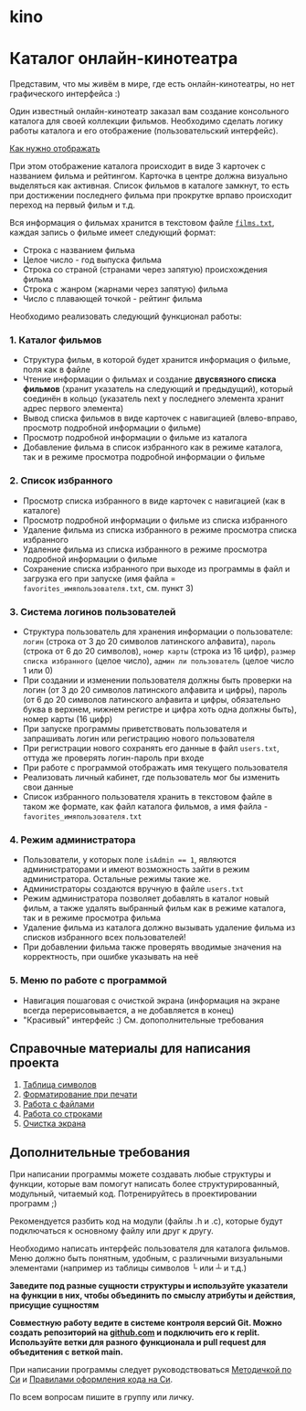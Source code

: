 # kino


# Каталог онлайн-кинотеатра

Представим, что мы живём в мире, где есть онлайн-кинотеатры, но нет графического интерфейса :)

Один известный онлайн-кинотеатр заказал вам создание консольного каталога для своей коллекции фильмов. Необходимо сделать логику работы каталога и его отображение (пользовательский интерфейс).

[Как нужно отображать](https://www.jqueryscript.net/demo/Smooth-Card-Carousel-jQuery-CSS3/)

При этом отображение каталога происходит в виде 3 карточек с названием фильма и рейтингом. Карточка в центре должна визуально выделяться как активная. Список фильмов в каталоге замкнут, то есть при достижении последнего фильма при прокрутке врпаво происходит переход на первый фильм и т.д.

Вся информация о фильмах хранится в текстовом файле [`films.txt`](https://github.com/pikvic/fefu2022/blob/main/films.txt), каждая запись о фильме имеет следующий формат:
- Строка с названием фильма
- Целое число - год выпуска фильма
- Строка со страной (странами через запятую) происхождения фильма
- Строка с жанром (жарнами через запятую) фильма
- Число с плавающей точкой - рейтинг фильма

Необходимо реализовать следующий функционал работы:

### 1. Каталог фильмов
- Структура фильм, в которой будет хранится информация о фильме, поля как в файле
- Чтение информации о фильмах и создание **двусвязного списка фильмов** (хранит указатель на следующий и предыдущий), который соединён в кольцо (указатель next у последнего элемента хранит адрес первого элемента)
- Вывод списка фильмов в виде карточек с навигацией (влево-вправо, просмотр подробной информации о фильме)
- Просмотр подробной информации о фильме из каталога
- Добавление фильма в список избранного как в режиме каталога, так и в режиме просмотра подробной информации о фильме

### 2. Список избранного
- Просмотр списка избранного в виде карточек с навигацией (как в каталоге)
- Просмотр подробной информации о фильме из списка избранного
- Удаление фильма из списка избранного в режиме просмотра списка избранного
- Удаление фильма из списка избранного в режиме просмотра подробной информации о фильме
- Сохранение списка избранного при выходе из программы в файл и загрузка его при запуске (имя файла = `favorites_имяпользователя.txt`, см. пункт 3)

### 3. Система логинов пользователей
- Структура пользователь для хранения информации о пользователе: `логин` (строка от 3 до 20 символов латинского алфавита), `пароль` (строка от 6 до 20 символов), `номер карты` (строка из 16 цифр), `размер списка избранного` (целое число), `админ ли пользователь` (целое число 1 или 0)
- При создании и изменении пользователя должны быть проверки на логин (от 3 до 20 символов латинского алфавита и цифры), пароль (от 6 до 20 символов латинского алфавита и цифры, обязательно буква в верхнем, нижнем регистре и цифра хоть одна должны быть), номер карты (16 цифр)
- При запуске программы приветствовать пользователя и запрашивать логин или регистрацию нового пользователя
- При регистрации нового сохранять его данные в файл `users.txt`, оттуда же проверять логин-пароль при входе
- При работе с программой отображать имя текущего пользователя
- Реализовать личный кабинет, где пользователь мог бы изменить свои данные
- Список избранного пользователя хранить в текстовом файле в таком же формате, как файл каталога фильмов, а имя файла - `favorites_имяпользователя.txt`

### 4. Режим администратора
- Пользователи, у которых поле `isAdmin == 1`, являются администраторами и имеют возможность зайти в режим администратора. Остальные режимы такие же.
- Администраторы создаются вручную в файле `users.txt`
- Режим администратора позволяет добавлять в каталог новый фильм, а также удалять выбранный фильм как в режиме каталога, так и в режиме просмотра фильма
- Удаление фильма из каталога должно вызывать удаление фильма из списков избранного всех пользователей!
- При добавлении фильма также проверять вводимые значения на корректность, при ошибке указывать на неё

### 5. Меню по работе с программой
- Навигация пошаговая с очисткой экрана (информация на экране всегда перерисовывается, а не добавляется в конец)
- "Красивый" интерфейс :) См. допополнительные требования


## Справочные материалы для написания проекта

1. [Таблица символов](https://theasciicode.com.ar/)
2. [Форматирование при печати](http://youngcoder.ru/lessons/3/formatnyi_vyvod_printf.php)
3. [Работа с файлами](https://younglinux.info/c/fopen)
4. [Работа со строками](http://youngcoder.ru/lessons/9/simvolnie_stroki_vvod_i_vyvod.php)
5. [Очистка экрана](https://www.cyberforum.ru/cpp-beginners/thread26478.html)

## Дополнительные требования

При написании программы можете создавать любые структуры и функции, которые вам помогут написать более структурированный, модульный, читаемый код. Потренируйтесь в проектировании программ ;)

Рекомендуется разбить код на модули (файлы .h и .c), которые будут подключаться к основному файлу или друг к другу.

Необходимо написать интерфейс пользователя для каталога фильмов. Меню должно быть понятным, удобным, с различными визуальными элементами (например из таблицы символов └ или ┴ и т.д.)

**Заведите под разные сущности структуры и используйте указатели на функции в них, чтобы объединить по смыслу атрибуты и действия, присущие сущностям**

**Совместную работу ведите в системе контроля версий Git. Можно создать репозиторий на [github.com](github.com) и подключить его к replit. Используйте ветки для разного функционала и pull request для объедитения с веткой main.**

При написании программы следует руководствоваться [Методичкой по Си](https://docs.google.com/document/d/1xBCa22mlYdWKlb4px1vPLPJS1Tqt2mlgsHtbOZa8Xn8/edit) и [Правилами оформления кода на Си](https://docs.google.com/document/d/19whC799AqENdLdcx8VzePjKAjzvyxwbcddJ6Q9FXpA4/edit).

По всем вопросам пишите в группу или личку.
